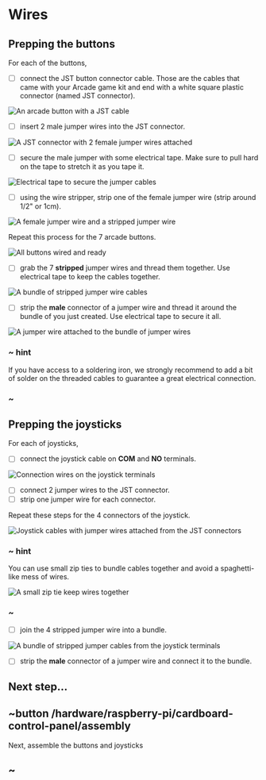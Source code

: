 # Wires

## Prepping the buttons

For each of the buttons, 

- [ ] connect the JST button connector cable. Those are the cables that came with your Arcade game kit and end with a white square plastic connector (named JST connector).

![An arcade button with a JST cable](/static/hardware/raspberry-pi/cardboard-control-panel/button.jpg)

- [ ] insert 2 male jumper wires into the JST connector.

![A JST connector with 2 female jumper wires attached](/static/hardware/raspberry-pi/cardboard-control-panel/headers.jpg)

- [ ] secure the male jumper with some electrical tape. Make sure to pull hard on the tape to stretch it as you tape it.

![Electrical tape to secure the jumper cables](/static/hardware/rpi/cardboard-control-panel/headerstape.jpg)

- [ ] using the wire stripper, strip one of the female jumper wire (strip around 1/2" or 1cm).

![A female jumper wire and a stripped jumper wire](/static/hardware/raspberry-pi/cardboard-control-panel/strip.jpg)

Repeat this process for the 7 arcade buttons.

![All buttons wired and ready](/static/hardware/raspberry-pi/cardboard-control-panel/allwires.jpg)

- [ ] grab the 7 **stripped** jumper wires and thread them together. Use electrical tape to keep the cables together.

![A bundle of stripped jumper wire cables](/static/hardware/raspberry-pi/cardboard-control-panel/bundle.jpg)

- [ ] strip the **male** connector of a jumper wire and thread it around the bundle of you just created. Use electrical tape to secure it all.

![A jumper wire attached to the bundle of jumper wires](/static/hardware/raspberry-pi/cardboard-control-panel/gndwire.jpg)

### ~ hint

If you have access to a soldering iron, we strongly recommend to add a bit of solder on the threaded cables to guarantee a great electrical connection.

### ~

## Prepping the joysticks

For each of joysticks,

- [ ] connect the joystick cable on **COM** and **NO** terminals.

![Connection wires on the joystick terminals](/static/hardware/raspberry-pi/cardboard-control-panel/joystick.jpg)

- [ ] connect 2 jumper wires to the JST connector.
- [ ] strip one jumper wire for each connector.

Repeat these steps for the 4 connectors of the joystick.

![Joystick cables with jumper wires attached from the JST connectors](/static/hardware/raspberry-pi/cardboard-control-panel/joystickconnectors.jpg)


### ~ hint

You can use small zip ties to bundle cables together and avoid a spaghetti-like mess of wires.

![A small zip tie keep wires together](/static/hardware/raspberry-pi/cardboard-control-panel/joystickzip.jpg)

### ~

- [ ] join the 4 stripped jumper wire into a bundle.

![A bundle of stripped jumper cables from the joystick terminals](/static/hardware/raspberry-pi/cardboard-control-panel/joystickbundle.jpg)

- [ ] strip the **male** connector of a jumper wire and connect it to the bundle.

## Next step...

## ~button /hardware/raspberry-pi/cardboard-control-panel/assembly

Next, assemble the buttons and joysticks

## ~
